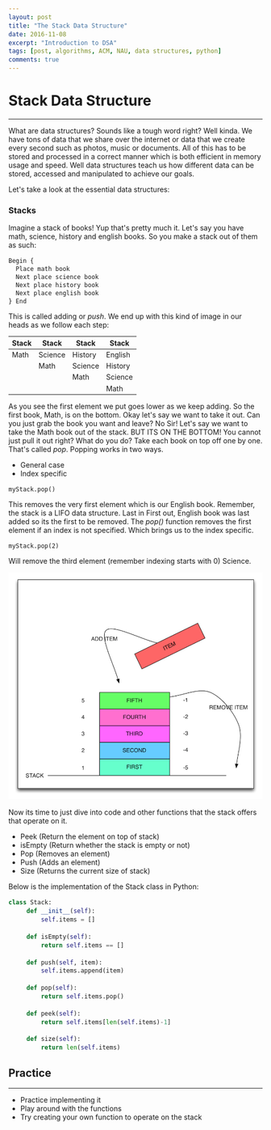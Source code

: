 ```yaml
---
layout: post
title: "The Stack Data Structure"
date: 2016-11-08
excerpt: "Introduction to DSA"
tags: [post, algorithms, ACM, NAU, data structures, python]
comments: true
---
```


# Stack Data Structure
----------------------

What are data structures? Sounds like a tough word right? Well kinda. We have tons of data that we share over the internet or data that we create every second such as photos, music or documents. All of this has to be stored and processed in a correct manner which is both efficient in memory usage and speed. Well data structures teach us how different data can be stored, accessed and manipulated to achieve our goals. 
 
Let's take a look at the essential data structures:

### Stacks

Imagine a stack of books! Yup that's pretty much it. Let's say you have math, science, history and english books. So you make a stack out of them as such:

```
Begin {
  Place math book
  Next place science book
  Next place history book
  Next place english book
} End
```
This is called adding or *push*.
We end up with this kind of image in our heads as we follow each step:

|Stack  |Stack  |Stack  |Stack  |
|-------|-------|-------|-------|
|Math   |Science|History|English|
|       |Math   |Science|History|
|       |       |Math   |Science|
|       |       |       |Math   |

As you see the first element we put goes lower as we keep adding. So the first book, Math, is on the bottom. Okay let's say we want to take it out. Can you just grab the book you want and leave? No Sir! Let's say we want to take the Math book out of the stack. BUT ITS ON THE BOTTOM! You cannot just pull it out right? What do you do? Take each book on top off one by one. That's called *pop*. Popping works in two ways. 

- General case
- Index specific

```
myStack.pop()
```
This removes the very first element which is our English book. Remember, the stack is a LIFO data structure. Last in First out, English book was last added so its the first to be removed. The *pop()* function removes the first element if an index is not specified. Which brings us to the index specific.

```
myStack.pop(2)
```
Will remove the third element (remember indexing starts with 0) Science. 

![alt text](./img/dataStructures/stack.png "Stack")


Now its time to just dive into code and other functions that the stack offers that operate on it.

- Peek (Return the element on top of stack)
- isEmpty (Return whether the stack is empty or not)
- Pop (Removes an element)
- Push (Adds an element)
- Size (Returns the current size of stack)

Below is the implementation of the Stack class in Python:

```Python
class Stack:
     def __init__(self):
         self.items = []

     def isEmpty(self):
         return self.items == []

     def push(self, item):
         self.items.append(item)

     def pop(self):
         return self.items.pop()

     def peek(self):
         return self.items[len(self.items)-1]

     def size(self):
         return len(self.items)
```

## Practice
-----------
- Practice implementing it
- Play around with the functions
- Try creating your own function to operate on the stack
